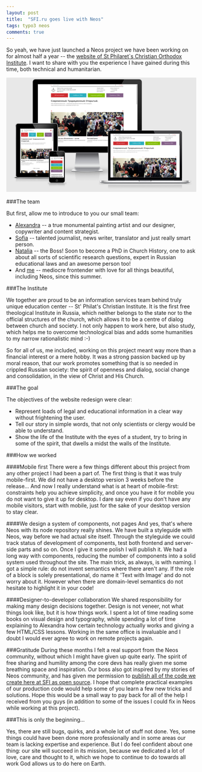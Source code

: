 ```yaml
---
layout: post
title:  "SFI.ru goes live with Neos"
tags: typo3 neos
comments: true
---
```



So yeah, we have just launched a Neos project we have been working on for almost half a year -- the [website of St Philaret`s Christian Orthodox Institute](http://sfi.ru). I want to share with you the experience I have gained during this time, both technical and humanitarian.

![sfi.ru website](assets/sfi.png)

###The team

But first, allow me to introduce to you our small team: 

* [Alexandra](https://www.facebook.com/alexandra.strotceva) -- a true monumental painting artist and our designer, copywriter and content strategist.
* [Sofia](https://www.facebook.com/sonya.androsenko) -- talented journalist, news writer, translator and just really smart person.
* [Natalia](https://www.facebook.com/profile.php?id=100002126400211) -- the Boss! Soon to become a PhD in Church History, one to ask about all sorts of scientific research questions, expert in Russian educational laws and an awesome person too!
* And [me](https://www.facebook.com/dimaip) -- mediocre frontender with love for all things beautiful, including Neos, since this summer.

###The Institute

We together are proud to be an information services team behind truly unique education center -- St' Philat's Christian Institute. It is the first free theological Institute in Russia, which neither belongs to the state nor to the official structures of the church, which allows it to be a centre of dialog between church and society.
I not only happen to work here, but also study, which helps me to overcome technological bias and adds some humanities to my narrow rationalistic mind :-)

So for all of us, me included, working on this project meant way more than a financial interest or a mere hobby. It was a strong passion backed up by moral reason, that our work promotes something that is so needed in crippled Russian society: the spirit of openness and dialog, social change and consolidation, in the view of Christ and His Church.

###The goal

The objectives of the website redesign were clear:
* Represent loads of legal and educational information in a clear way without frightening the user.
* Tell our story in simple words, that not only scientists or clergy would be able to understand. 
* Show the life of the Institute with the eyes of a student, try to bring in some of the spirit, that dwells a midst the walls of the Institute.

###How we worked

####Mobile first
There were a few things different about this project from any other project I had been a part of.
The first thing is that it was truly mobile-first. We did not have a desktop version 3 weeks before the release... And now I really understand what is at heart of mobile-first: constraints help you achieve simplicity, and once you have it for mobile you do not want to give it up for desktop. I dare say even if you don't have any mobile visitors, start with mobile, just for the sake of your desktop version to stay clear.

####We design a system of components, not pages
And yes, that's where Neos with its node repository really shines. We have built a styleguide with Neos, way before we had actual site itself. Through the styleguide we could track status of development of components, test both frontend and server-side parts and so on. Once I give it some polish I will publish it.
We had a long way with components, reducing the number of components into a solid system used throughout the site.
The main trick, as always, is with naming. I got a simple rule: do not invent semantics where there aren't any. If the role of a block is solely presentational, do name it 'Text with Image' and do not worry about it. However when there are domain-level semantics do not hesitate to highlight it in your code!

####Designer-to-developer collaboration
We shared responsibility for making many design decisions together. Design is not veneer, not what things look like, but it is how things work. I spent a lot of time reading some books on visual design and typography, while spending a lot of time explaining to Alexandra how certain technology actually works and giving a few HTML/CSS lessons.
Working in the same office is invaluable and I doubt I would ever agree to work on remote projects again.

###Gratitude
During these months I felt a real support from the Neos community, without which I might have given up quite early. The spirit of free sharing and humility among the core devs has really given me some breathing space and inspiration.
Our boss also got inspired by my stories of Neos community, and has given me permission to [publish all of the code we create here at SFI as open source](https://github.com/sfi-ru/Sfi.Sfi). I hope that complete practical examples of our production code would help some of you learn a few new tricks and solutions. Hope this would be a small way to pay back for all of the help I received from you guys (in addition to some of the issues I could fix in Neos while working at this project).


###This is only the beginning...

Yes, there are still bugs, quirks, and a whole lot of stuff not done. Yes, some things could have been done more professionally and in some areas our team is lacking expertise and experience. But I do feel confident about one thing: our site will succeed in its mission, because we dedicated a lot of love, care and thought to it, which we hope to continue to do towards all work God allows us to do here on Earth.
